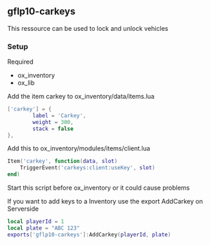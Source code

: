 ## gflp10-carkeys

This ressource can be used to lock and unlock vehicles



### Setup
Required 
- ox_inventory
- ox_lib

Add the item carkey to ox_inventory/data/items.lua
```lua
['carkey'] = {
		label = 'Carkey',
		weight = 300,
		stack = false
},
```

Add this to ox_inventory/modules/items/client.lua
```lua
Item('carkey', function(data, slot)
	TriggerEvent('carkeys:client:useKey', slot)
end)
```

Start this script before ox_inventory or it could cause problems
 
If you want to add keys to a Inventory use the export AddCarkey on Serverside
```lua
local playerId = 1
local plate = "ABC 123"
exports['gflp10-carkeys']:AddCarkey(playerId, plate)
```
